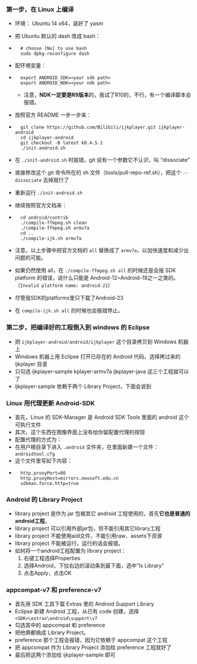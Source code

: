 ### 第一步，在 Linux 上编译
* 环境： Ubuntu 14 x64，装好了 yasm
* 把 Ubuntu 默认的 dash 改成 bash：
* 
		# choose [No] to use bash
		sudo dpkg-reconfigure dash
* 配环境变量： 
* 
		export ANDROID_SDK=<your sdk path>
		export ANDROID_NDK=<your ndk path>
	* 注意，**NDK一定要是R9版本**的，我试了R10的，不行，有一个编译脚本会报错。


* 按照官方 README 一步一步来：
* 
		git clone https://github.com/Bilibili/ijkplayer.git ijkplayer-android
		cd ijkplayer-android
		git checkout -B latest k0.4.5.1
		./init-android.sh
* 在 `./init-android.sh` 时报错，git 说有一个参数它不认识，叫 “dissociate”
* 直接修改这个 git 命令所在的 sh 文件（tools/pull-repo-ref.sh），把这个 `--dissociate` 去掉就行了
* 重新运行 `./init-android.sh` 
* 继续按照官方文档来：
* 
		cd android/contrib
		./compile-ffmpeg.sh clean
		./compile-ffmpeg.sh armv7a
		cd ..
		./compile-ijk.sh armv7a
* 注意，以上步骤中把官方文档的 `all` 替换成了 `armv7a`，以加快速度和减少出问题的可能。
* 如果仍然使用 all，在 `./compile-ffmpeg.sh all` 的时候还是会报 SDK platform 的错误，说什么只能是 Android-12~Android-19之一之类的。（`Invalid platform name: android-21`）
* 尽管我SDK的platforms里只下载了Android-23
* 在 `compile-ijk.sh all` 的时候也会报错停止。
### 第二步，把编译好的工程倒入到 windows 的 Eclipse
* 把 `ijkplayer-android/android/ijkplayer` 这个目录拷贝到 Windows 机器上
* Windows 机器上用 Eclipse 打开已存在的 Android 代码，选择拷过来的 ijkplayer 目录
* 只勾选 ijkplayer-sample kplayer-armv7a ijkplayer-java 这三个工程就可以了
* ijkplayer-sample 依赖于两个 Library Project，下面会说到

### Linux 用代理更新 Android-SDK
* 首先，Linux 的 SDK-Manager 是 Android SDK Tools 里面的 android 这个可执行文件
* 其次，这个东西在图像界面上没有给你留配置代理的按钮
* 配置代理的方式为：
* 在用户根目录下进入 `.android` 文件夹，在里面新建一个文件：`androidtool.cfg`
* 这个文件里写如下内容：
* 
		http.proxyPort=80
		http.proxyHost=mirrors.neusoft.edu.cn
		sdkman.force.http=true


### Android 的 Library Project
* library project 是作为 jar 包被其它 android 工程使用的，首先**它也是普通的android工程**。  
* library project 可以引用外部jar包，但不能引用其它library工程
* library project 不能使用aidl文件，不能引用raw、assets下资源
* library project 不能被运行，运行的话会报错。
* 如何将一个android工程配置为 library project：
	1. 右键工程选择Properties
	2. 选择Android，下拉右边的滚动条到最下面，选中”Is Library“
	3. 点击Apply，点击OK

### appcompat-v7 和 preference-v7
* 首先用 SDK 工具下载 Extras 里的 Android Support Library
* Eclipse 新建 Android 工程，从已有 code 创建，选择 `<SDK>\extras\android\support\v7`
* 勾选其中的 appcompat 和 preference
* 把他俩都搞成 Library Project。
* preference 那个工程会报错，因为它依赖于 appcompat 这个工程
* 把 appcompat 作为 Library Project 添加给 preference 工程就好了
* 最后把这两个添加给 ijkplayer-sample 即可


